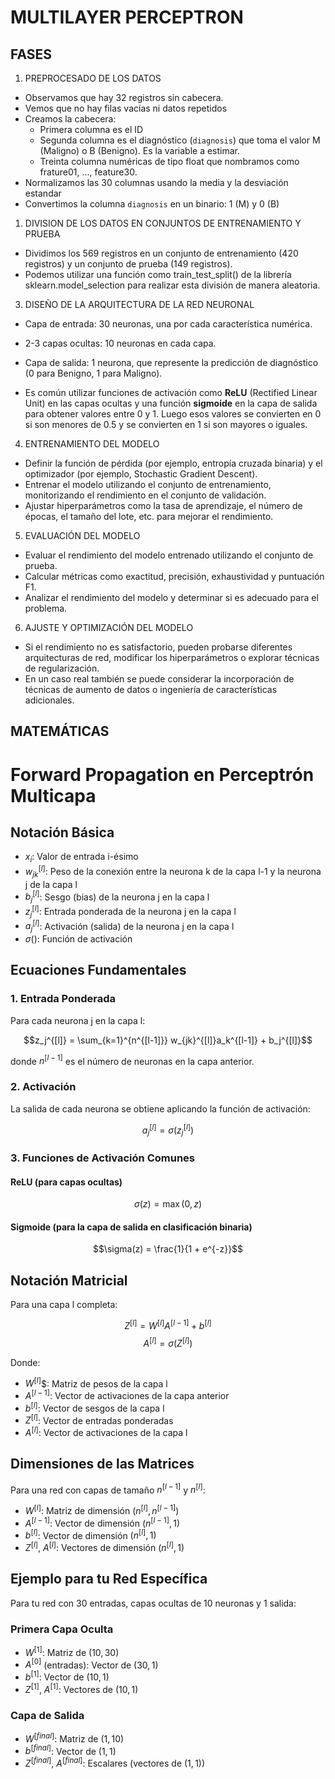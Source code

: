 # MULTILAYER PERCEPTRON

## FASES

1. PREPROCESADO DE LOS DATOS

- Observamos que hay 32 registros sin cabecera.
- Vemos que no hay filas vacías ni datos repetidos
- Creamos la cabecera:
  - Primera columna es el ID
  - Segunda columna es el diagnóstico (`diagnosis`) que toma el valor M (Maligno) o B (Benigno). Es la variable a estimar.
  - Treinta columna numéricas de tipo float que nombramos como frature01, ..., feature30.
- Normalizamos las 30 columnas usando la media y la desviación estandar
- Convertimos la columna `diagnosis` en un binario: 1 (M) y 0 (B)

1. DIVISION DE LOS DATOS EN CONJUNTOS DE ENTRENAMIENTO Y PRUEBA

- Dividimos los 569 registros en un conjunto de entrenamiento (420 registros) y un conjunto de prueba (149 registros).
- Podemos utilizar una función como train_test_split() de la librería sklearn.model_selection para realizar esta división de manera aleatoria.

3. DISEÑO DE LA ARQUITECTURA DE LA RED NEURONAL

- Capa de entrada: 30 neuronas, una por cada característica numérica.
- 2-3 capas ocultas: 10 neuronas en cada capa.
- Capa de salida: 1 neurona, que represente la predicción de diagnóstico (0 para Benigno, 1 para Maligno).

- Es común utilizar funciones de activación como **ReLU** (Rectified Linear Unit) en las capas ocultas y una función **sigmoide** en la capa de salida para obtener valores entre 0 y 1. Luego esos valores se convierten en 0 si son menores de 0.5 y se convierten en 1 si son mayores o iguales.

4. ENTRENAMIENTO DEL MODELO

- Definir la función de pérdida (por ejemplo, entropía cruzada binaria) y el optimizador (por ejemplo, Stochastic Gradient Descent).
- Entrenar el modelo utilizando el conjunto de entrenamiento, monitorizando el rendimiento en el conjunto de validación.
- Ajustar hiperparámetros como la tasa de aprendizaje, el número de épocas, el tamaño del lote, etc. para mejorar el rendimiento.

5. EVALUACIÓN DEL MODELO

- Evaluar el rendimiento del modelo entrenado utilizando el conjunto de prueba.
- Calcular métricas como exactitud, precisión, exhaustividad y puntuación F1.
- Analizar el rendimiento del modelo y determinar si es adecuado para el problema.

6. AJUSTE Y OPTIMIZACIÓN DEL MODELO

- Si el rendimiento no es satisfactorio, pueden probarse diferentes arquitecturas de red, modificar los hiperparámetros o explorar técnicas de regularización.
- En un caso real también se puede considerar la incorporación de técnicas de aumento de datos o ingeniería de características adicionales.

## MATEMÁTICAS

# Forward Propagation en Perceptrón Multicapa

## Notación Básica
- $x_i$: Valor de entrada i-ésimo
- $w_{jk}^{[l]}$: Peso de la conexión entre la neurona k de la capa l-1 y la neurona j de la capa l
- $b_j^{[l]}$: Sesgo (bias) de la neurona j en la capa l
- $z_j^{[l]}$: Entrada ponderada de la neurona j en la capa l
- $a_j^{[l]}$: Activación (salida) de la neurona j en la capa l
- $\sigma()$: Función de activación

## Ecuaciones Fundamentales

### 1. Entrada Ponderada
Para cada neurona j en la capa l:

$$z_j^{[l]} = \sum_{k=1}^{n^{[l-1]}} w_{jk}^{[l]}a_k^{[l-1]} + b_j^{[l]}$$

donde $n^{[l-1]}$ es el número de neuronas en la capa anterior.

### 2. Activación
La salida de cada neurona se obtiene aplicando la función de activación:

$$a_j^{[l]} = \sigma(z_j^{[l]})$$

### 3. Funciones de Activación Comunes

#### ReLU (para capas ocultas)
$$\sigma(z) = \max(0,z)$$

#### Sigmoide (para la capa de salida en clasificación binaria)
$$\sigma(z) = \frac{1}{1 + e^{-z}}$$

## Notación Matricial

Para una capa l completa:

$$Z^{[l]} = W^{[l]}A^{[l-1]} + b^{[l]}$$
$$A^{[l]} = \sigma(Z^{[l]})$$

Donde:
- $W^{[l]}$$: Matriz de pesos de la capa l
- $A^{[l-1]}$: Vector de activaciones de la capa anterior
- $b^{[l]}$: Vector de sesgos de la capa l
- $Z^{[l]}$: Vector de entradas ponderadas
- $A^{[l]}$: Vector de activaciones de la capa l

## Dimensiones de las Matrices

Para una red con capas de tamaño $n^{[l-1]}$ y $n^{[l]}$:
- $W^{[l]}$: Matriz de dimensión $(n^{[l]}, n^{[l-1]})$
- $A^{[l-1]}$: Vector de dimensión $(n^{[l-1]}, 1)$
- $b^{[l]}$: Vector de dimensión $(n^{[l]}, 1)$
- $Z^{[l]}$, $A^{[l]}$: Vectores de dimensión $(n^{[l]}, 1)$

## Ejemplo para tu Red Específica

Para tu red con 30 entradas, capas ocultas de 10 neuronas y 1 salida:

### Primera Capa Oculta
- $W^{[1]}$: Matriz de $(10, 30)$
- $A^{[0]}$ (entradas): Vector de $(30, 1)$
- $b^{[1]}$: Vector de $(10, 1)$
- $Z^{[1]}$, $A^{[1]}$: Vectores de $(10, 1)$

### Capa de Salida
- $W^{[final]}$: Matriz de $(1, 10)$
- $b^{[final]}$: Vector de $(1, 1)$
- $Z^{[final]}$, $A^{[final]}$: Escalares (vectores de $(1, 1)$)